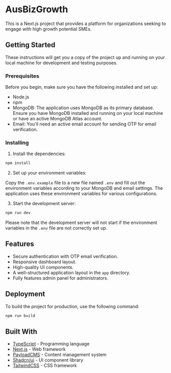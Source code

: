 # AusBizGrowth

This is a Next.js project that provides a platform for organizations seeking to engage with high growth potential SMEs.

## Getting Started

These instructions will get you a copy of the project up and running on your local machine for development and testing purposes.

### Prerequisites

Before you begin, make sure you have the following installed and set up:

- Node.js
- npm
- MongoDB: The application uses MongoDB as its primary database. Ensure you have MongoDB installed and running on your local machine or have an active MongoDB Atlas account.
- Email: You'll need an active email account for sending OTP for email verification.

### Installing

1. Install the dependencies:

```sh
npm install
```

2. Set up your environment variables:

Copy the `.env.example` file to a new file named `.env` and fill out the environment variables according to your MongoDB and email settings. The application uses these environment variables for various configurations.

3. Start the development server:

```sh
npm run dev
```

Please note that the development server will not start if the environment variables in the `.env` file are not correctly set up.

## Features

- Secure authentication with OTP email verification.
- Responsive dashboard layout.
- High-quality UI components.
- A well-structured application layout in the `app` directory.
- Fully features admin panel for administrators.

## Deployment

To build the project for production, use the following command:

```sh
npm run build
```

## Built With

- [TypeScript](https://www.typescriptlang.org/) - Programming language
- [Next.js](https://nextjs.org/) - Web framework
- [PayloadCMS](https://payloadcms.com/) - Content management system
- [Shadcn/ui](https://ui.shadcn.com/) - UI component library
- [TailwindCSS](https://tailwindcss.com/) - CSS framework
